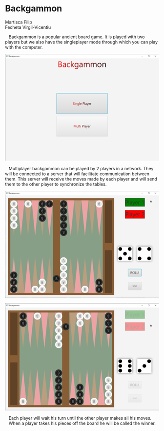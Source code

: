 # Backgammon
Martisca Filip \
Fecheta Virgil-Vicentiu 


&nbsp;&nbsp;&nbsp;Backgammon is a popular ancient board game. It is played with two players but we also have the singleplayer mode through which you can play with the computer.

![Start](src/main/resources/screenshots/start.png?raw=true "Start")

&nbsp;&nbsp;&nbsp;Multiplayer backgammon can be played by 2 players in a network. They will be connected to a server that will facilitate communication between them.
This server will receive the moves made by each player and will send them to the other player to synchronize the tables.

![Player1](src/main/resources/screenshots/player1.png?raw=true "Player1")

![Player2](src/main/resources/screenshots/player2.png?raw=true "Player2")

&nbsp;&nbsp;&nbsp;Each player will wait his turn until the other player makes all his moves.\
&nbsp;&nbsp;&nbsp;When a player takes his pieces off the board he will be called the winner.